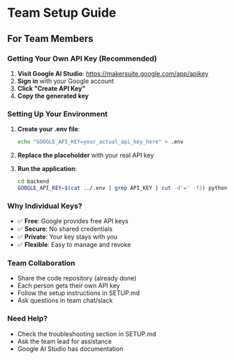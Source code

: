 # Team Setup Guide

## For Team Members

### Getting Your Own API Key (Recommended)

1. **Visit Google AI Studio**: https://makersuite.google.com/app/apikey
2. **Sign in** with your Google account
3. **Click "Create API Key"**
4. **Copy the generated key**

### Setting Up Your Environment

1. **Create your .env file**:
   ```bash
   echo "GOOGLE_API_KEY=your_actual_api_key_here" > .env
   ```

2. **Replace the placeholder** with your real API key

3. **Run the application**:
   ```bash
   cd backend
   GOOGLE_API_KEY=$(cat ../.env | grep API_KEY | cut -d'=' -f2) python run.py
   ```

### Why Individual Keys?

- ✅ **Free**: Google provides free API keys
- ✅ **Secure**: No shared credentials
- ✅ **Private**: Your key stays with you
- ✅ **Flexible**: Easy to manage and revoke

### Team Collaboration

- Share the code repository (already done)
- Each person gets their own API key
- Follow the setup instructions in SETUP.md
- Ask questions in team chat/slack

### Need Help?

- Check the troubleshooting section in SETUP.md
- Ask the team lead for assistance
- Google AI Studio has documentation

